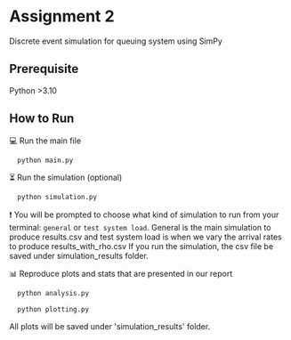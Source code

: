 # Assignment 2
Discrete event simulation for queuing system using SimPy

## Prerequisite
Python >3.10

## How to Run
💻 Run the main file
```bash
  python main.py
```

⏳ Run the simulation (optional)
```bash
  python simulation.py
```
❗ You will be prompted to choose what kind of simulation to run from your terminal: `general` or `test system load`.
General is the main simulation to produce results.csv and test system load is when we vary the arrival rates to produce results_with_rho.csv
If you run the simulation, the csv file be saved under simulation_results folder.

📊 Reproduce plots and stats that are presented in our report
```bash
  python analysis.py
```

```bash
  python plotting.py
```
All plots will be saved under 'simulation_results' folder.
